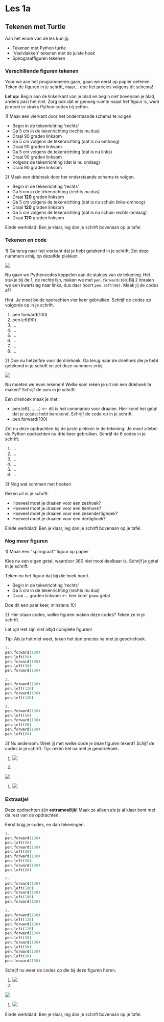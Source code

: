 # Les 1a

## Tekenen met Turtle

Aan het einde van de les kun jij:

* Tekenen met Python turtle
* 'Veelvlakken' tekenen met de juiste hoek
* Spirograaffiguren tekenen

### Verschillende figuren tekenen

Voor we aan het programmeren gaan, gaan we eerst op papier oefenen. Teken de figuren in je schrift, maar… doe het precies volgens dit schema!

**Let op:** Begin aan de linkerkant van je blad en begin _niet_ bovenaan je blad, anders past het niet. Zorg ook dat er genoeg ruimte naast het figuur is, want je moet er straks Python codes bij zetten.

1\) Maak een vierkant door het onderstaande schema te volgen.

* Begin in de tekenrichting 'rechts'
* Ga 5 cm in de tekenrichting \(rechts nu dus\)
* Draai 90 graden linksom
* Ga 5 cm volgens de tekenrichting \(dat is nu omhoog\)
* Draai 90 graden linksom
* Ga 5 cm volgens de tekenrichting \(dat is nu links\)
* Draai 90 graden linksom
* Volgens de tekenrichting \(dat is nu omlaag\)
* Draai 90 graden linksom

2\) Maak een driehoek door het onderstaande schema te volgen.

* Begin in de tekenrichting 'rechts'
* Ga 5 cm in de tekenrichting \(rechts nu dus\)
* Draai **120** graden linksom 
* Ga 5 cm volgens de tekenrichting \(dat is nu schuin links-omhoog\)
* Draai **120** graden linksom
* Ga 5 cm volgens de tekenrichting \(dat is nu schuin rechts-omlaag\)
* Draai **120** graden linksom

Einde werkblad! Ben je klaar, leg dan je schrift bovenaan op je tafel.

### Tekenen en code

1\) Ga terug naar het vierkant dat je hebt getekend in je schrift. Zet deze nummers erbij, op dezelfde plekken.

![](../../.gitbook/assets/image-20190322135329083%20%283%29%20%283%29%20%281%29.png)

Nu gaan we Pythoncodes koppelen aan de stukjes van de tekening. Het stukje bij de 1, de rechte lijn, maken we met `pen.forward(100)`Bij 2 draaien we een kwartslag naar links, dus daar hoort `pen.left(90)`. Maak jij de codes af?

Hint: Je moet beide opdrachten vier keer gebruiken. Schrijf de codes op volgorde op in je schrift.

1. pen.forward\(100\) 
2. pen.left\(90\) 
3. ...
4. ...
5. ...
6. ...
7. ...
8. ...

2\) Doe nu hetzelfde voor de driehoek. Ga terug naar de driehoek die je hebt getekend in je schrift en zet deze nummers erbij.

![](../../.gitbook/assets/image-20190322135525607%20%283%29%20%283%29%20%283%29.png)

Nu moeten we even rekenen! Welke som reken je uit om een driehoek te maken? Schrijf de som in je schrift.

Een driehoek maak je met:

* pen.left\(……..\) &lt;— dit is het commando voor draaien. Hier komt het getal dat je zojuist hebt berekend. Schrijf de code op in je schrift.
* pen.forward\(100\)

Zet nu deze opdrachten bij de juiste plekken in de tekening. Je moet allebei de Python opdrachten nu drie keer gebruiken. Schrijf de 6 codes in je schrift:

1. ...
2. ...
3. ...
4. ...
5. ...
6. ...

3\) Nog wat sommen met hoeken

Reken uit in je schrift:

* Hoeveel moet je draaien voor een zeshoek?
* Hoeveel moet je draaien voor een tienhoek?
* Hoeveel moet je draaien voor een zesendertighoek?
* Hoeveel moet je draaien voor een dertighoek?

Einde werkblad! Ben je klaar, leg dan je schrift bovenaan op je tafel.

### Nog meer figuren

1\) Maak een "spirograaf" figuur op papier

Kies nu een eigen getal, waardoor 360 niet mooi deelbaar is. Schrijf je getal in je schrift.

Teken nu het figuur dat bij die hoek hoort.

* Begin in de tekenrichting 'rechts'
* Ga 5 cm in de tekenrichting \(rechts nu dus\)
* Draai **...** graden linksom &lt;— hier komt jouw getal

Doe dit een paar keer, minstens 10!

2\) Hier staan codes, welke figuren maken deze codes? Teken ze in je schrift.

Let op! Het zijn niet altijd complete figuren!

Tip: Als je het niet weet, teken het dan precies na met je geodriehoek.

```python
1.
pen.forward(100)
pen.left(90)
pen.forward(100)
pen.left(90)
pen.forward(100)
```

```python
2.
pen.forward(100)
pen.left(120)
pen.forward(100)
pen.left(120)
```

```python
3.
pen.forward(100)
pen.left(60)
pen.forward(100)
pen.left(60)
pen.forward(100)
pen.left(60)
```

3\) Nu andersom. Weet jij met welke code je deze figuren tekent? Schijf de codes in je schrift. Tip: reken het na met je geodriehoek.

1. ![](../../.gitbook/assets/image-20190318130624359%20%282%29%20%284%29%20%284%29%20%284%29.png)

2.

![](../../.gitbook/assets/image-20190318125720956%20copy%20%281%29.png)

1. ![](../../.gitbook/assets/image-20190318130244515%20%281%29%20%281%29%20%281%29.png)

### Extraatje!

Deze opdrachten zijn **extramoeilijk**! Maak ze alleen als je al klaar bent met de rest van de opdrachten.

Eerst krijg je codes, en dan tekeningen.

```python
1.
pen.forward(100)
pen.left(80)
pen.forward(100)
pen.left(80)
pen.forward(100)
pen.left(80)
pen.forward(100)
pen.left(80)
```

```python
2.
pen.forward(100)
pen.left(180)
pen.forward(100)
pen.left(180)
pen.forward(100)
```

```python
3.
pen.forward(100)
pen.left(120)
pen.forward(100)
pen.left(120)
pen.forward(100)
pen.left(30)
pen.forward(100)
pen.left(90)
pen.forward(100)
pen.left(90)
pen.forward(100)
```

Schrijf nu weer de codes op die bij deze figuren horen.

1. ![](../../.gitbook/assets/image-20190318130606702%20%283%29%20%283%29%20%281%29.png)
2. 
![](../../.gitbook/assets/image-20190318125810948%20%285%29%20%285%29%20%282%29.png)

1. ![](../../.gitbook/assets/image-20190318130138855%20%281%29.png)

Einde werkblad! Ben je klaar, leg dan je schrift bovenaan op je tafel.

